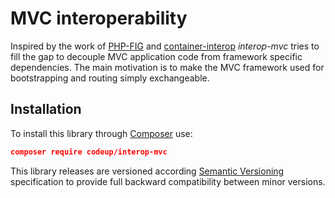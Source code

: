 # MVC interoperability

Inspired by the work of [PHP-FIG](http://www.php-fig.org/) and
[container-interop](https://github.com/container-interop/container-interop) *interop-mvc* tries to fill the gap to
decouple MVC application code from framework specific dependencies. The main motivation is to make the MVC framework
used for bootstrapping and routing simply exchangeable. 

## Installation

To install this library through [Composer](https://getcomposer.org/) use:

```json
composer require codeup/interop-mvc
```

This library releases are versioned according [Semantic Versioning](http://semver.org/) specification to provide full
backward compatibility between minor versions.
